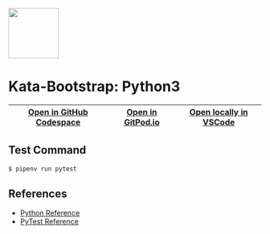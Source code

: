 
<img width="100px" src="https://cdn.jsdelivr.net/gh/devicons/devicon/icons/python/python-original.svg" /></a>
# Kata-Bootstrap: Python3

| [Open in GitHub Codespace](https://github.com/codespaces/new?hide_repo_select=true&repo=rradczewski%2Fkata-bootstraps&ref=python_pytest) | [Open in GitPod.io](https://gitpod.io/#https://github.com/rradczewski/kata-bootstraps/tree/python_pytest) | [Open locally in VSCode](https://rradczewski.github.io/kata-bootstraps/redirect.html?url=vscode%3A%2F%2Fvscode.git%2Fclone%3Furl%3Dhttps%253A%252F%252Fgithub.com%252Frradczewski%252Fkata-bootstraps.git%26ref%3Dpython_pytest) |
|---|---|---|

## Test Command

```sh
$ pipenv run pytest
```

## References

- [Python Reference](https://docs.python.org/3/)
- [PyTest Reference](https://docs.pytest.org/)
